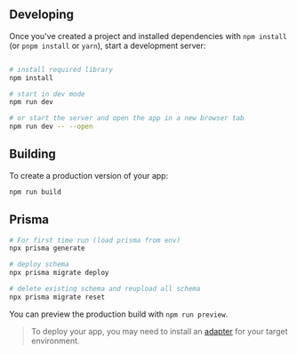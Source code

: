 ## Developing

Once you've created a project and installed dependencies with `npm install` (or `pnpm install` or `yarn`), start a development server:

```bash

# install required library
npm install

# start in dev mode
npm run dev

# or start the server and open the app in a new browser tab
npm run dev -- --open
```

## Building

To create a production version of your app:

```bash
npm run build
```

## Prisma



```bash
# For first time run (load prisma from env)
npx prisma generate

# deploy schema
npx prisma migrate deploy

# delete existing schema and reupload all schema
npx prisma migrate reset
```

You can preview the production build with `npm run preview`.

> To deploy your app, you may need to install an [adapter](https://kit.svelte.dev/docs/adapters) for your target environment.
